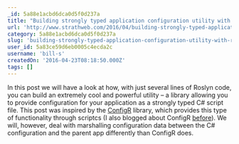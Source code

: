 ```yaml
---
_id: 5a88e1acbd6dca0d5f0d237a
title: "Building strongly typed application configuration utility with Roslyn"
url: 'http://www.strathweb.com/2016/04/building-strongly-typed-application-configuration-utility-with-roslyn/'
category: 5a88e1acbd6dca0d5f0d237a
slug: 'building-strongly-typed-application-configuration-utility-with-roslyn'
user_id: 5a83ce59d6eb0005c4ecda2c
username: 'bill-s'
createdOn: '2016-04-23T08:18:50.000Z'
tags: []
---
```


In this post we will have a look at how, with just several lines of Roslyn code, you can build an extremely cool and powerful utility – a library allowing you to provide configuration for your application as a strongly typed C# script file. This post was inspired by the <a href="https://github.com/config-r/config-r">ConfigR</a> library, which provides this type of functionality through scriptcs (I also blogged about ConfigR <a href="http://www.strathweb.com/2014/10/using-configr-configuration-source-asp-net-vnext/">before</a>). We will, however, deal with marshalling configuration data between the C# configuration and the parent app differently than ConfigR does.
